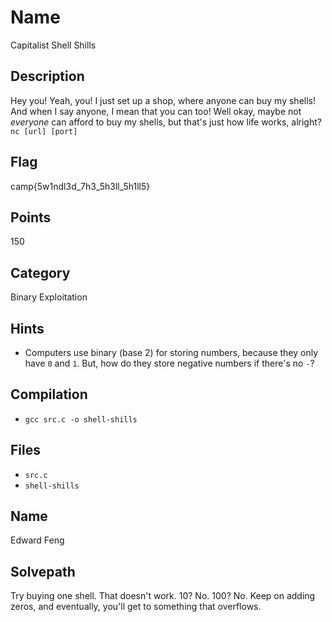 # Name
Capitalist Shell Shills

## Description
Hey you! Yeah, you!
I just set up a shop, where anyone can buy my shells!
And when I say anyone, I mean that you can too!
Well okay, maybe not *everyone* can afford to buy my shells, but that's just how life works, alright?
`nc [url] [port]`

## Flag
camp{5w1ndl3d_7h3_5h3ll_5h1ll5}

## Points
150

## Category
Binary Exploitation

## Hints
* Computers use binary (base 2) for storing numbers, because they only have `0` and `1`. But, how do they store negative numbers if there's no `-`?

## Compilation
* `gcc src.c -o shell-shills`

## Files
* `src.c`
* `shell-shills`

## Name
Edward Feng

## Solvepath
Try buying one shell.
That doesn't work.
10? No.
100? No.
Keep on adding zeros, and eventually, you'll get to something that overflows.
